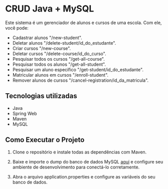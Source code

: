 # CRUD Java + MySQL

Este sistema é um gerenciador de alunos e cursos de uma escola. Com ele, você pode:

- Cadastrar alunos "/new-student".
- Deletar alunos "/delete-student/id_do_estudante".
- Criar cursos "/new-course".
- Deletar cursos "/delete-course/id_do_curso".
- Pesquisar todos os cursos "/get-all-course".
- Pesquisar todos os alunos "/get-all-student".
- Pesquisar um aluno específico "/get-student/id_do_estudante".
- Matricular alunos em cursos "/enroll-student".
- Remover alunos de cursos "/cancel-registration/id_da_matricula".

## Tecnologias utilizadas

- Java
- Spring Web
- Maven
- MySQL

## Como Executar o Projeto

1. Clone o repositório e instale todas as dependências com Maven.

2. Baixe e importe o dump do banco de dados MySQL [aqui](https://drive.google.com/file/d/1lhSXqAohiWN4lOciYCyNUsqkn7D57yhj/view?usp=sharing) e configure seu ambiente de desenvolvimento para conectá-lo corretamente.
  
3. Abra o arquivo application.properties e configure as variáveis do seu banco de dados.
